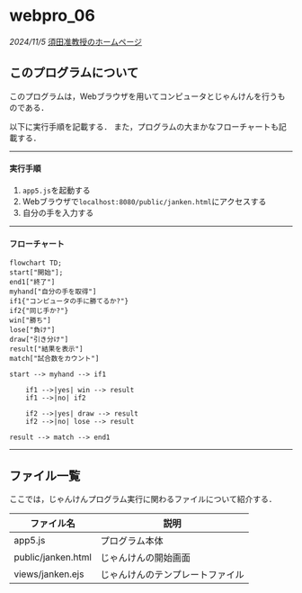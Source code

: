 # webpro_06
*2024/11/5*
[須田准教授のホームページ](https://www.sudalab.net/)

## このプログラムについて

<!--
コード全部を載せるのは邪道
※必要な部分だけ載せて文量を減らす
-->

このプログラムは，Webブラウザを用いてコンピュータとじゃんけんを行うものである．

以下に実行手順を記載する．
また，プログラムの大まかなフローチャートも記載する．
***
#### 実行手順
1. ```app5.js```を起動する
1. Webブラウザで```localhost:8080/public/janken.html```にアクセスする
1. 自分の手を入力する

***
#### フローチャート
```mermaid
flowchart TD;
start["開始"];
end1["終了"]
myhand["自分の手を取得"]
if1{"コンピュータの手に勝てるか?"}
if2{"同じ手か?"}
win["勝ち"]
lose["負け"]
draw["引き分け"]
result["結果を表示"]
match["試合数をカウント"]

start --> myhand --> if1

    if1 -->|yes| win --> result
    if1 -->|no| if2 

    if2 -->|yes| draw --> result
    if2 -->|no| lose --> result

result --> match --> end1
```

***

## ファイル一覧
ここでは，じゃんけんプログラム実行に関わるファイルについて紹介する．

ファイル名 | 説明
-|-
app5.js | プログラム本体
public/janken.html | じゃんけんの開始画面
views/janken.ejs | じゃんけんのテンプレートファイル